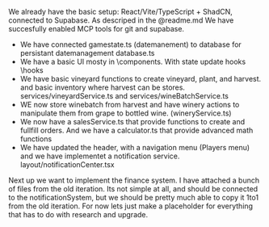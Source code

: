 We already have the basic setup: React/Vite/TypeScript + ShadCN, connected to Supabase. As descriped in the @readme.md We have succesfully enabled MCP tools for git and supabase. 

 - We have connected gamestate.ts (datemanement) to database for persistant datemanagement database.ts
 - We have a basic UI mosty in \components. With state update hooks \hooks
 - We have basic vineyard functions to create vineyard, plant, and harvest. and basic inventory where harvest can be stores. services/vineyardService.ts and  services/wineBatchService.ts
 - WE now store winebatch from harvest and have winery actions to manipulate them from grape to bottled wine. (wineryService.ts)
 - We now have a salesService.ts that provide functions to create and fullfill orders. And we have a calculator.ts that provide advanced math functions
 - We have updated the header, with a navigation menu (Players menu) and we have implementet a notification service. layout/notificationCenter.tsx 

Next up we want to implement the finance system. I have attached a bunch of files from the old iteration. Its not simple at all, and should be connected to the notificationSystem, but we should be pretty much able to copy it 1to1 from the old iteration. For now lets just make a placeholder for everything that has to do with research and upgrade. 
